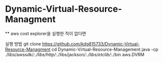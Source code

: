 # Dynamic-Virtual-Resource-Managment

** aws cost explorer을 실행한 적이 없다면 

실행 방법
git clone https://github.com/kdg815733/Dynamic-Virtual-Resource-Managment
cd Dynamic-Virtual-Resource-Management
java -cp ./libs/awssdk/*:./libs/http/*:./libs/jackson/*:./libs/etclib/*:./bin aws.DVRM